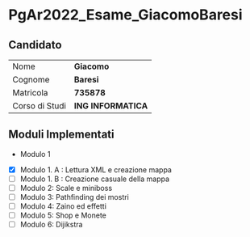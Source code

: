 # PgAr2022_Esame_GiacomoBaresi
## Candidato

|                |                      |
| -------------- | ---------------------|
| Nome 			 |**Giacomo**           |
| Cognome        |**Baresi**            |
| Matricola      |**735878**            |
| Corso di Studi | **ING INFORMATICA**  |

## Moduli Implementati



- Modulo 1
- [X] Modulo 1. A : Lettura XML e creazione mappa
- [ ] Modulo 1. B : Creazione casuale della mappa
- [ ] Modulo 2: Scale e miniboss
- [ ] Modulo 3: Pathfinding dei mostri
- [ ] Modulo 4: Zaino ed effetti
- [ ] Modulo 5: Shop e Monete
- [ ] Modulo 6: Dijikstra